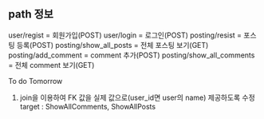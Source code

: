 ## path 정보
user/regist			= 회원가입(POST)
user/login			= 로그인(POST)
posting/resist			= 포스팅 등록(POST)
posting/show_all_posts		= 전체 포스팅 보기(GET)
posting/add_comment		= comment 추가(POST)
posting/show_all_comments	= 전체 comment 보기(GET)

To do Tomorrow
1. join을 이용하여 FK 값을 실제 값으로(user_id면 user의 name) 제공하도록 수정
   target : ShowAllComments, ShowAllPosts
